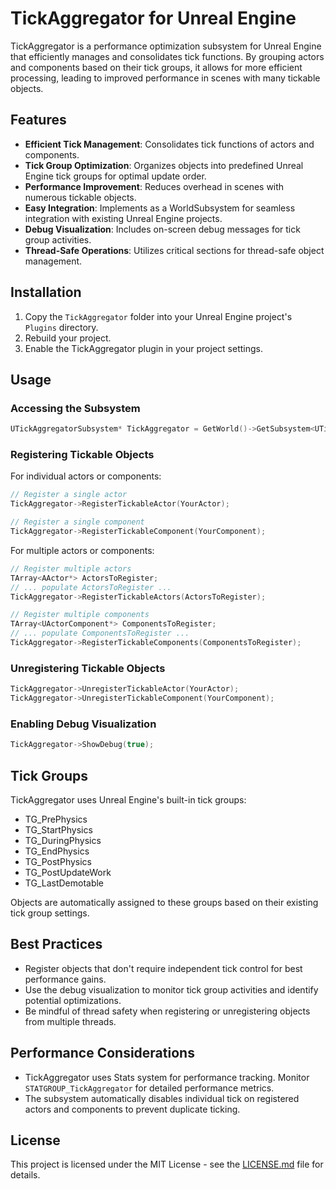 # TickAggregator for Unreal Engine

TickAggregator is a performance optimization subsystem for Unreal Engine that efficiently manages and consolidates tick functions. By grouping actors and components based on their tick groups, it allows for more efficient processing, leading to improved performance in scenes with many tickable objects.

## Features

- **Efficient Tick Management**: Consolidates tick functions of actors and components.
- **Tick Group Optimization**: Organizes objects into predefined Unreal Engine tick groups for optimal update order.
- **Performance Improvement**: Reduces overhead in scenes with numerous tickable objects.
- **Easy Integration**: Implements as a WorldSubsystem for seamless integration with existing Unreal Engine projects.
- **Debug Visualization**: Includes on-screen debug messages for tick group activities.
- **Thread-Safe Operations**: Utilizes critical sections for thread-safe object management.

## Installation

1. Copy the `TickAggregator` folder into your Unreal Engine project's `Plugins` directory.
2. Rebuild your project.
3. Enable the TickAggregator plugin in your project settings.

## Usage

### Accessing the Subsystem

```cpp
UTickAggregatorSubsystem* TickAggregator = GetWorld()->GetSubsystem<UTickAggregatorSubsystem>();
```

### Registering Tickable Objects

For individual actors or components:

```cpp
// Register a single actor
TickAggregator->RegisterTickableActor(YourActor);

// Register a single component
TickAggregator->RegisterTickableComponent(YourComponent);
```

For multiple actors or components:

```cpp
// Register multiple actors
TArray<AActor*> ActorsToRegister;
// ... populate ActorsToRegister ...
TickAggregator->RegisterTickableActors(ActorsToRegister);

// Register multiple components
TArray<UActorComponent*> ComponentsToRegister;
// ... populate ComponentsToRegister ...
TickAggregator->RegisterTickableComponents(ComponentsToRegister);
```

### Unregistering Tickable Objects

```cpp
TickAggregator->UnregisterTickableActor(YourActor);
TickAggregator->UnregisterTickableComponent(YourComponent);
```

### Enabling Debug Visualization

```cpp
TickAggregator->ShowDebug(true);
```

## Tick Groups

TickAggregator uses Unreal Engine's built-in tick groups:

- TG_PrePhysics
- TG_StartPhysics
- TG_DuringPhysics
- TG_EndPhysics
- TG_PostPhysics
- TG_PostUpdateWork
- TG_LastDemotable

Objects are automatically assigned to these groups based on their existing tick group settings.

## Best Practices

- Register objects that don't require independent tick control for best performance gains.
- Use the debug visualization to monitor tick group activities and identify potential optimizations.
- Be mindful of thread safety when registering or unregistering objects from multiple threads.

## Performance Considerations

- TickAggregator uses Stats system for performance tracking. Monitor `STATGROUP_TickAggregator` for detailed performance metrics.
- The subsystem automatically disables individual tick on registered actors and components to prevent duplicate ticking.

## License

This project is licensed under the MIT License - see the [LICENSE.md](LICENSE.md) file for details.

